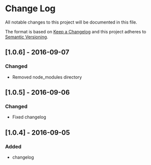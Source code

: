 # Change Log
All notable changes to this project will be documented in this file.

The format is based on [Keep a Changelog](http://keepachangelog.com/) 
and this project adheres to [Semantic Versioning](http://semver.org/).

## [1.0.6] - 2016-09-07
### Changed
- Removed node_modules directory

## [1.0.5] - 2016-09-06
### Changed 
- Fixed changelog

## [1.0.4] - 2016-09-05
### Added
-  changelog
